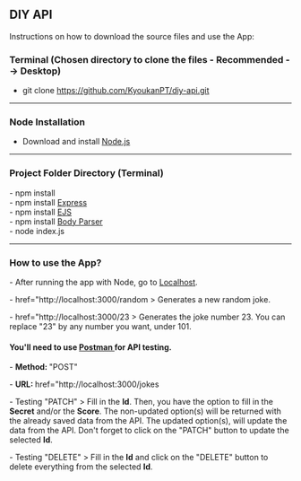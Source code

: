 <h2>DIY API</h2>

<p>Instructions on how to download the source files and use the App: </p>

<h3>Terminal (Chosen directory to clone the files - Recommended --> Desktop)</h3>

- git clone https://github.com/KyoukanPT/diy-api.git

<hr>

<h3>Node Installation</h3>
 
- Download and install <a href="https://nodejs.org/en/download"> Node.js </a> <br>

<hr>

<h3>Project Folder Directory (Terminal)</h3>
- npm install <br>
- npm install <a href="https://expressjs.com/en/starter/installing.html"> Express </a> <br>
- npm install <a href="https://ejs.co/"> EJS </a> <br>
- npm install <a href="https://www.npmjs.com/package/body-parser"> Body Parser </a> <br>
- node index.js

<hr>

<h3>How to use the App?</h3>
<p> - After running the app with Node, go to <a href="http://localhost:3000/">Localhost</a>. </p>
<p> - href="http://localhost:3000/random > Generates a new random joke.
<p> - href="http://localhost:3000/23 > Generates the joke number 23. You can replace "23" by any number you want, under 101.</p>

<h4> You'll need to use <a href="https://www.postman.com/downloads/"> Postman </a> for API testing. </h4>
<p> -  <b> Method: </b> "POST" </p>
<p> - <b> URL: </b> href="http://localhost:3000/jokes </p>
 
<p> - Testing "PATCH" > Fill in the <b>Id</b>. Then, you have the option to fill in the <b>Secret</b> and/or the <b>Score</b>. The non-updated option(s) will be returned with the already saved data from the API. The updated option(s), will update the data from the API. Don't forget to click on the "PATCH" button to update the selected <b>Id</b>.</p>
<p> - Testing "DELETE" > Fill in the <b>Id</b> and click on the "DELETE" button to delete everything from the selected <b>Id</b>.</p>
